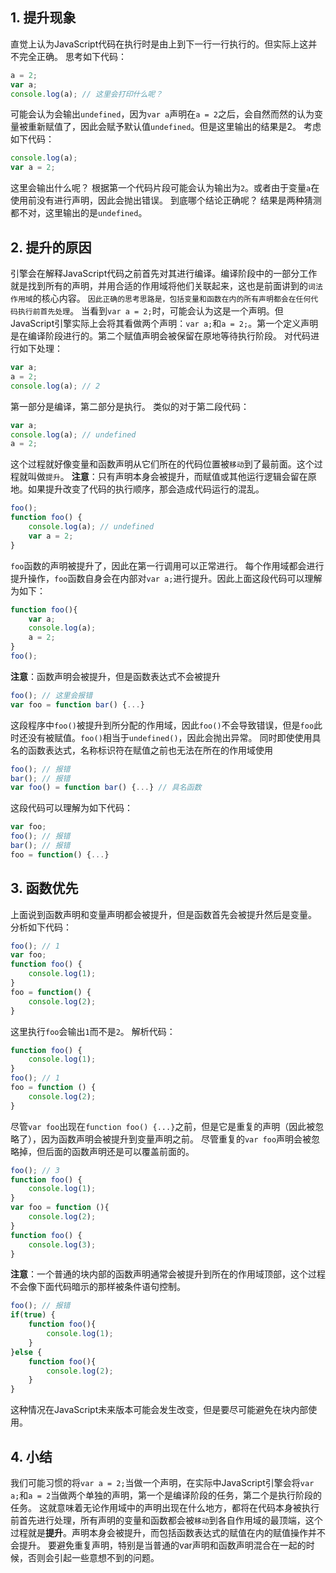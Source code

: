 ## 1. 提升现象
直觉上认为JavaScript代码在执行时是由上到下一行一行执行的。但实际上这并不完全正确。
思考如下代码：
~~~js
a = 2;
var a;
console.log(a); // 这里会打印什么呢？
~~~
可能会认为会输出`undefined`，因为`var a`声明在`a = 2`之后，会自然而然的认为变量被重新赋值了，因此会赋予默认值`undefined`。但是这里输出的结果是2。
考虑如下代码：
~~~js
console.log(a);
var a = 2;
~~~
这里会输出什么呢？
根据第一个代码片段可能会认为输出为`2`。或者由于变量`a`在使用前没有进行声明，因此会抛出错误。
到底哪个结论正确呢？
结果是两种猜测都不对，这里输出的是`undefined`。
## 2. 提升的原因
引擎会在解释JavaScript代码之前首先对其进行编译。编译阶段中的一部分工作就是找到所有的声明，并用合适的作用域将他们关联起来，这也是前面讲到的`词法作用域`的核心内容。
`因此正确的思考思路是，包括变量和函数在内的所有声明都会在任何代码执行前首先处理`。
当看到`var a = 2;`时，可能会认为这是一个声明。但JavaScript引擎实际上会将其看做两个声明：`var a;`和`a = 2;`。第一个定义声明是在编译阶段进行的。第二个赋值声明会被保留在原地等待执行阶段。
对代码进行如下处理：
~~~js
var a;
a = 2;
console.log(a); // 2
~~~
第一部分是编译，第二部分是执行。
类似的对于第二段代码：
~~~js
var a;
console.log(a); // undefined
a = 2;
~~~
这个过程就好像变量和函数声明从它们所在的代码位置被`移动`到了最前面。这个过程就叫做`提升`。
**注意**：只有声明本身会被提升，而赋值或其他运行逻辑会留在原地。如果提升改变了代码的执行顺序，那会造成代码运行的混乱。
~~~js
foo();
function foo() {
	console.log(a); // undefined
	var a = 2;
}
~~~
`foo`函数的声明被提升了，因此在第一行调用可以正常进行。
每个作用域都会进行提升操作，`foo`函数自身会在内部对`var a;`进行提升。因此上面这段代码可以理解为如下：
~~~js
function foo(){
	var a;
	console.log(a);
	a = 2;
}
foo();
~~~
**注意**：函数声明会被提升，但是函数表达式不会被提升
~~~js
foo(); // 这里会报错
var foo = function bar() {...}
~~~
这段程序中`foo()`被提升到所分配的作用域，因此`foo()`不会导致错误，但是`foo`此时还没有被赋值。`foo()`相当于`undefined()`，因此会抛出异常。
同时即使使用具名的函数表达式，名称标识符在赋值之前也无法在所在的作用域使用
~~~js
foo(); // 报错
bar(); // 报错
var foo() = function bar() {...} // 具名函数
~~~
这段代码可以理解为如下代码：
~~~js
var foo;
foo(); // 报错
bar(); // 报错
foo = function() {...}
~~~
## 3. 函数优先
上面说到函数声明和变量声明都会被提升，但是函数首先会被提升然后是变量。
分析如下代码：
~~~js
foo(); // 1
var foo;
function foo() {
	console.log(1);
}
foo = function() {
	console.log(2);
}
~~~
这里执行`foo`会输出`1`而不是`2`。
解析代码：
~~~js
function foo() {
	console.log(1);
}
foo(); // 1
foo = function () {
	console.log(2);
}
~~~
尽管`var foo`出现在`function foo() {...}`之前，但是它是重复的声明（因此被忽略了），因为函数声明会被提升到变量声明之前。
尽管重复的`var foo`声明会被忽略掉，但后面的函数声明还是可以覆盖前面的。
~~~js
foo(); // 3
function foo() {
	console.log(1);
}
var foo = function (){
	console.log(2);
}
function foo() {
	console.log(3);
}
~~~
**注意**：一个普通的块内部的函数声明通常会被提升到所在的作用域顶部，这个过程不会像下面代码暗示的那样被条件语句控制。
~~~js
foo(); // 报错
if(true) {
	function foo(){
		console.log(1);
	}
}else {
	function foo(){
		console.log(2);
	}
}
~~~
这种情况在JavaScript未来版本可能会发生改变，但是要尽可能避免在块内部使用。
## 4. 小结
我们可能习惯的将`var a = 2;`当做一个声明，在实际中JavaScript引擎会将`var a;`和`a = 2`当做两个单独的声明，第一个是编译阶段的任务，第二个是执行阶段的任务。
这就意味着无论作用域中的声明出现在什么地方，都将在代码本身被执行前首先进行处理，所有声明的变量和函数都会被`移动`到各自作用域的最顶端，这个过程就是**提升**。声明本身会被提升，而包括函数表达式的赋值在内的赋值操作并不会提升。
要避免重复声明，特别是当普通的var声明和函数声明混合在一起的时候，否则会引起一些意想不到的问题。

<Utterances />